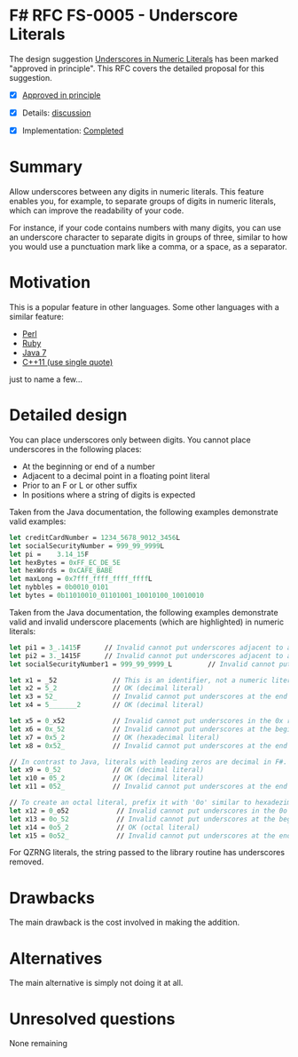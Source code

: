 # F# RFC FS-0005 - Underscore Literals

The design suggestion [Underscores in Numeric Literals](https://fslang.uservoice.com/forums/245727-f-language/suggestions/6628026-accept-integer-literals-like-12-345-for-readabilit) has been marked "approved in principle".
This RFC covers the detailed proposal for this suggestion.

* [x] [Approved in principle](https://fslang.uservoice.com/forums/245727-f-language/suggestions/6628026-accept-integer-literals-like-12-345-for-readabilit)
* [x] Details: [discussion](https://github.com/fsharp/FSharpLangDesign/issues/52)
* [x] Implementation: [Completed](https://github.com/Microsoft/visualfsharp/pull/1243)


# Summary
[summary]: #summary

Allow underscores between any digits in numeric literals. This feature enables you, for example, to separate groups of digits in numeric literals, which can improve the readability of your code.


For instance, if your code contains numbers with many digits, you can use an underscore character to separate digits in groups of three, similar to how you would use a punctuation mark like a comma, or a space, as a separator.

# Motivation
[motivation]: #motivation

This is a popular feature in other languages. Some other languages with a similar feature:

* [Perl](http://perldoc.perl.org/perldata.html#Scalar-value-constructors)
* [Ruby](http://www.ruby-doc.org/core-2.1.3/doc/syntax/literals_rdoc.html#label-Numbers)
* [Java 7](http://docs.oracle.com/javase/7/docs/technotes/guides/language/underscores-literals.html)
* [C++11 (use single quote)](http://www.open-std.org/jtc1/sc22/wg21/docs/papers/2013/n3781.pdf)

just to name a few...

# Detailed design
[design]: #detailed-design

You can place underscores only between digits. You cannot place underscores in the following places:

* At the beginning or end of a number
* Adjacent to a decimal point in a floating point literal
* Prior to an F or L or other suffix
* In positions where a string of digits is expected

Taken from the Java documentation, the following examples demonstrate valid examples:

```fsharp
let creditCardNumber = 1234_5678_9012_3456L
let socialSecurityNumber = 999_99_9999L
let pi = 	3.14_15F
let hexBytes = 0xFF_EC_DE_5E
let hexWords = 0xCAFE_BABE
let maxLong = 0x7fff_ffff_ffff_ffffL
let nybbles = 0b0010_0101
let bytes = 0b11010010_01101001_10010100_10010010
```

Taken from the Java documentation, the following examples demonstrate valid and invalid underscore placements (which are highlighted) in numeric literals:

```fsharp
let pi1 = 3_.1415F      // Invalid cannot put underscores adjacent to a decimal point
let pi2 = 3._1415F      // Invalid cannot put underscores adjacent to a decimal point
let socialSecurityNumber1 = 999_99_9999_L         // Invalid cannot put underscores prior to an L suffix

let x1 = _52              // This is an identifier, not a numeric literal
let x2 = 5_2              // OK (decimal literal)
let x3 = 52_              // Invalid cannot put underscores at the end of a literal
let x4 = 5_______2        // OK (decimal literal)

let x5 = 0_x52            // Invalid cannot put underscores in the 0x radix prefix
let x6 = 0x_52            // Invalid cannot put underscores at the beginning of a number
let x7 = 0x5_2            // OK (hexadecimal literal)
let x8 = 0x52_            // Invalid cannot put underscores at the end of a number

// In contrast to Java, literals with leading zeros are decimal in F#.
let x9 = 0_52             // OK (decimal literal)
let x10 = 05_2            // OK (decimal literal)
let x11 = 052_            // Invalid cannot put underscores at the end of a number

// To create an octal literal, prefix it with '0o' similar to hexadezimal literals. The same rules apply:
let x12 = 0_o52            // Invalid cannot put underscores in the 0o radix prefix
let x13 = 0o_52            // Invalid cannot put underscores at the beginning of a number
let x14 = 0o5_2            // OK (octal literal)
let x15 = 0o52_            // Invalid cannot put underscores at the end of a number
```

For QZRNG literals, the string passed to the library routine has underscores removed.

# Drawbacks
[drawbacks]: #drawbacks

The main drawback is the cost involved in making the addition.

# Alternatives
[alternatives]: #alternatives

The main alternative is simply not doing it at all.

# Unresolved questions
[unresolved]: #unresolved-questions

None remaining
